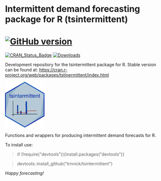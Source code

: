 Intermittent demand forecasting package for R (tsintermittent)
=======
# [![GitHub version](https://badge.fury.io/gh/trnnick%2Fmapa.svg)](https://badge.fury.io/gh/trnnick%2Fmapa)
[![CRAN_Status_Badge](http://www.r-pkg.org/badges/version/tsintermitten?color=blue)](https://CRAN.R-project.org/package=tsintermittent)
[![Downloads](http://cranlogs.r-pkg.org/badges/tsintermittent?color=blue)](https://CRAN.R-project.org/package=tsintermittent)

Development repository for the tsintermittent package for R.
Stable version can be found at: https://cran.r-project.org/web/packages/tstinermittent/index.html

<img src="https://github.com/trnnick/tsintermittent/blob/62de9d6f269fead33b5c9ca8551a9a34c5c1c996/hex-tsintermittent.png" height="150"/>

Functions and wrappers for producing intermittent demand forecasts for R. 

To install use:

> if (!require("devtools")){install.packages("devtools")}

> devtools::install_github("trnnick/tsintermittent")

_Happy forecasting!_
